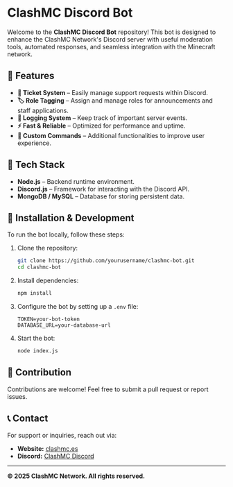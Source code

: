 # ClashMC Discord Bot

Welcome to the **ClashMC Discord Bot** repository! This bot is designed to enhance the ClashMC Network's Discord server with useful moderation tools, automated responses, and seamless integration with the Minecraft network.

## 🌟 Features
- **🎫 Ticket System** – Easily manage support requests within Discord.
- **🏷️ Role Tagging** – Assign and manage roles for announcements and staff applications.
- **📜 Logging System** – Keep track of important server events.
- **⚡ Fast & Reliable** – Optimized for performance and uptime.
- **🔄 Custom Commands** – Additional functionalities to improve user experience.

## 🎨 Tech Stack
- **Node.js** – Backend runtime environment.
- **Discord.js** – Framework for interacting with the Discord API.
- **MongoDB / MySQL** – Database for storing persistent data.

## 🚀 Installation & Development
To run the bot locally, follow these steps:

1. Clone the repository:
   ```bash
   git clone https://github.com/yourusername/clashmc-bot.git
   cd clashmc-bot
   ```

2. Install dependencies:
   ```bash
   npm install
   ```

3. Configure the bot by setting up a `.env` file:
   ```env
   TOKEN=your-bot-token
   DATABASE_URL=your-database-url
   ```

4. Start the bot:
   ```bash
   node index.js
   ```

## 📌 Contribution
Contributions are welcome! Feel free to submit a pull request or report issues.

## 📞 Contact
For support or inquiries, reach out via:
- **Website:** [clashmc.es](https://clashmc.es)
- **Discord:** [ClashMC Discord](https://discord.gg/DPteSGhrUN)

---
**© 2025 ClashMC Network. All rights reserved.**

